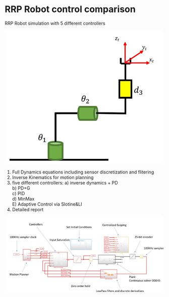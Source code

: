 # RRP Robot control comparison
RRP Robot simulation with 5 different controllers

![Alt text](Images/Robot.JPG?raw=true "Robot")

1) Full Dynamics equations including sensor discretization and flitering
2) Inverse Kinematics for motion planning
3) five different controllers: 
	a) inverse dynamics + PD </br>
	b) PD+G </br>
	c) PID </br>
	d) MinMax </br>
	E) Adaptive Control via Slotine&LI </br>
4) Detailed report

![Alt text](Images/Framework.JPG?raw=true "Framework")
